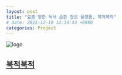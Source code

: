 ```yaml
---
layout: post
title: "요즘 핫한 독서 습관 형성 플랫폼, 북적북적"
# date: 2021-12-10 12:34:43 +0900
categories: Project
---
```


![logo](https://user-images.githubusercontent.com/28949166/154548568-5b8fe6b2-2a70-4d70-a168-e5108c0610a7.png)

## [북적북적](https://i6a305.p.ssafy.io/)
